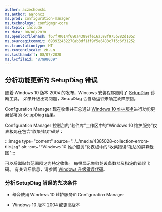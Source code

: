 ```yaml
---
author: aczechowski
ms.author: aaroncz
ms.prod: configuration-manager
ms.technology: configmgr-core
ms.topic: include
ms.date: 08/06/2020
ms.openlocfilehash: f67f70014f680a4389efe16a398f975b882d1052
ms.sourcegitcommit: 693932432270ab3df1df9f5e6783c7f5c6f31252
ms.translationtype: HT
ms.contentlocale: zh-CN
ms.lasthandoff: 08/07/2020
ms.locfileid: "87998039"
---
```

## <a name="analyze-setupdiag-errors-for-feature-updates"></a><a name="bkmk_setupdiag"></a> 分析功能更新的 SetupDiag 错误

<!--4385028-->

随着 Windows 10 版本 2004 的发布，Windows 安装程序随附了 [SetupDiag](https://docs.microsoft.com/windows/deployment/upgrade/setupdiag) 诊断工具。 如果升级出现问题，SetupDiag 会自动运行来确定故障原因。

Configuration Manager 现在收集并汇总通过 [Windows 10 维护服务](../../../../../osd/deploy-use/manage-windows-as-a-service.md)进行功能更新部署的 SetupDiag 结果。

Configuration Manager 控制台的“软件库”工作区中的“Windows 10 维护服务”仪表板现在包含“收集错误”磁贴：

:::image type="content" source="../../media/4385028-collection-errors-tile.jpg" alt-text="“Windows 10 维护服务”仪表板中的“收集错误”磁贴的屏幕截图":::

可以将磁贴的范围限定为特定收集。 每栏显示失败的设备数以及指定的错误代码。 有关详细信息，请参阅 [Windows 升级错误代码](https://docs.microsoft.com/windows/deployment/upgrade/upgrade-error-codes)。

### <a name="prerequisites-to-analyze-setupdiag-errors"></a>分析 SetupDiag 错误的先决条件

- 结合使用 Windows 10 维护服务和 Configuration Manager

- Windows 10 版本 2004 或更高版本
